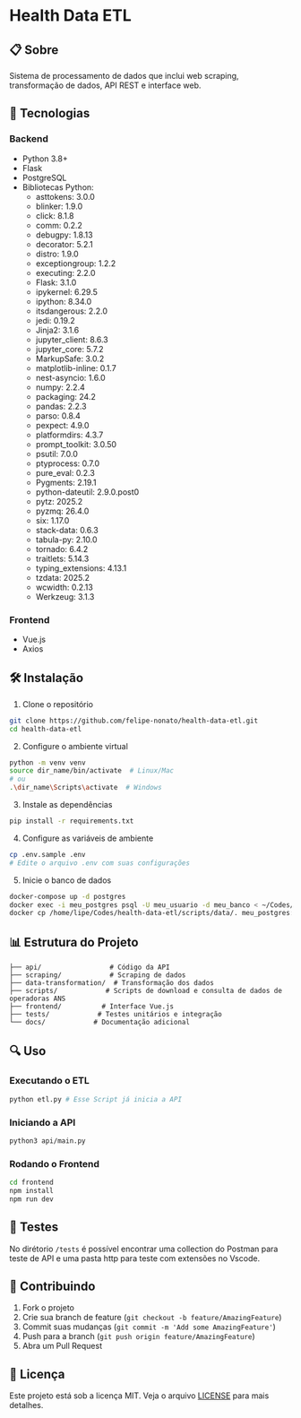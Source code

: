 # Health Data ETL

## 📋 Sobre
Sistema de processamento de dados que inclui web scraping, transformação de dados, API REST e interface web.

## 🚀 Tecnologias

### Backend
- Python 3.8+
- Flask
- PostgreSQL
- Bibliotecas Python:
  - asttokens: 3.0.0
  - blinker: 1.9.0
  - click: 8.1.8
  - comm: 0.2.2
  - debugpy: 1.8.13
  - decorator: 5.2.1
  - distro: 1.9.0
  - exceptiongroup: 1.2.2
  - executing: 2.2.0
  - Flask: 3.1.0
  - ipykernel: 6.29.5
  - ipython: 8.34.0
  - itsdangerous: 2.2.0
  - jedi: 0.19.2
  - Jinja2: 3.1.6
  - jupyter_client: 8.6.3
  - jupyter_core: 5.7.2
  - MarkupSafe: 3.0.2
  - matplotlib-inline: 0.1.7
  - nest-asyncio: 1.6.0
  - numpy: 2.2.4
  - packaging: 24.2
  - pandas: 2.2.3
  - parso: 0.8.4
  - pexpect: 4.9.0
  - platformdirs: 4.3.7
  - prompt_toolkit: 3.0.50
  - psutil: 7.0.0
  - ptyprocess: 0.7.0
  - pure_eval: 0.2.3
  - Pygments: 2.19.1
  - python-dateutil: 2.9.0.post0
  - pytz: 2025.2
  - pyzmq: 26.4.0
  - six: 1.17.0
  - stack-data: 0.6.3
  - tabula-py: 2.10.0
  - tornado: 6.4.2
  - traitlets: 5.14.3
  - typing_extensions: 4.13.1
  - tzdata: 2025.2
  - wcwidth: 0.2.13
  - Werkzeug: 3.1.3

### Frontend
- Vue.js
- Axios

## 🛠️ Instalação

1. Clone o repositório
```bash
git clone https://github.com/felipe-nonato/health-data-etl.git
cd health-data-etl
```

2. Configure o ambiente virtual
```bash
python -m venv venv
source dir_name/bin/activate  # Linux/Mac
# ou
.\dir_name\Scripts\activate  # Windows
```

3. Instale as dependências
```bash
pip install -r requirements.txt
```

4. Configure as variáveis de ambiente
```bash
cp .env.sample .env
# Edite o arquivo .env com suas configurações
```

5. Inicie o banco de dados
```bash
docker-compose up -d postgres
docker exec -i meu_postgres psql -U meu_usuario -d meu_banco < ~/Codes/health-data-etl/scripts/querys/init.sql
docker cp /home/lipe/Codes/health-data-etl/scripts/data/. meu_postgres:/tmp
```

## 📊 Estrutura do Projeto

```
├── api/                 # Código da API
├── scraping/            # Scraping de dados
├── data-transformation/  # Transformação dos dados
├── scripts/            # Scripts de download e consulta de dados de operadoras ANS 
├── frontend/          # Interface Vue.js
├── tests/            # Testes unitários e integração
└── docs/            # Documentação adicional
```

## 🔍 Uso

### Executando o ETL
```bash
python etl.py # Esse Script já inicia a API
```

### Iniciando a API
```bash
python3 api/main.py
```

### Rodando o Frontend
```bash
cd frontend
npm install
npm run dev
```

## 🧪 Testes

No dirétorio `/tests` é possível encontrar uma collection do Postman para teste de API e uma pasta http para teste com extensões no Vscode.


## 🤝 Contribuindo

1. Fork o projeto
2. Crie sua branch de feature (`git checkout -b feature/AmazingFeature`)
3. Commit suas mudanças (`git commit -m 'Add some AmazingFeature'`)
4. Push para a branch (`git push origin feature/AmazingFeature`)
5. Abra um Pull Request

## 📄 Licença

Este projeto está sob a licença MIT. Veja o arquivo [LICENSE](LICENSE) para mais detalhes.
